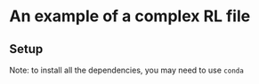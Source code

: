 # An example of a complex RL file


## Setup
Note: to install all the dependencies, you may need to use `conda`
